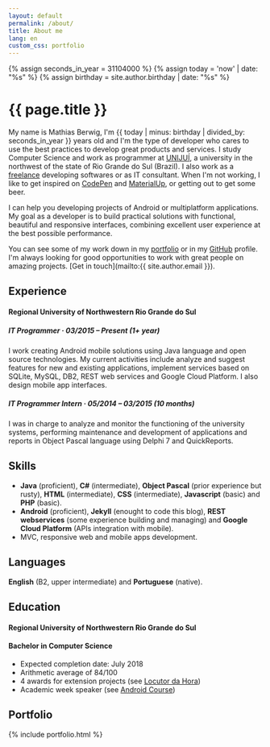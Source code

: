 ```yaml
---
layout: default
permalink: /about/
title: About me
lang: en
custom_css: portfolio
---
```

{% assign seconds_in_year = 31104000 %}
{% assign today = 'now' | date: "%s" %}
{% assign birthday = site.author.birthday | date: "%s" %}

# {{ page.title }}

My name is Mathias Berwig, I'm {{ today | minus: birthday | divided_by: seconds_in_year }} years old and I'm the type of developer who cares to use the best practices to develop great products and services. I study Computer Science and work as programmer at [UNIJUÍ](http://www.unijui.edu.br), a university in the northwest of the state of Rio Grande do Sul (Brazil). I also work as a [freelance](https://www.freelancer.com/u/mathiasberwig.html) developing softwares or as IT consultant. When I'm not working, I like to get inspired on [CodePen](http://codepen.io/MathiasBerwig/) and [MaterialUp](https://www.uplabs.com/mathiasberwig), or getting out to get some beer.

I can help you developing projects of Android or multiplatform applications. My goal as a developer is to build practical solutions with functional, beautiful and responsive interfaces, combining excellent user experience at the best possible performance. 

You can see some of my work down in my [portfolio](#portfolio) or in my [GitHub](https://github.com/MathiasBerwig) profile. I'm always looking for good opportunities to work with great people on amazing projects. [Get in touch](mailto:{{ site.author.email }}).

## Experience

#### Regional University of Northwestern Rio Grande do Sul

##### **IT Programmer · 03/2015 – Present** (1+ year)

I work creating Android mobile solutions using Java language and open source technologies. My current activities include analyze and suggest features for new and existing applications, implement services based on SQLite, MySQL, DB2, REST web services and Google Cloud Platform. I also design mobile app interfaces.

##### **IT Programmer Intern · 05/2014 – 03/2015** (10 months)

I was in charge to analyze and monitor the functioning of the university systems, performing maintenance and development of applications and reports in Object Pascal language using Delphi 7 and QuickReports.

## Skills

- **Java** (proficient), **C#** (intermediate), **Object Pascal** (prior experience but rusty), **HTML** (intermediate), **CSS** (intermediate), **Javascript** (basic) and **PHP** (basic).
- **Android** (proficient), **Jekyll** (enought to code this blog), **REST webservices** (some experience building and managing) and **Google Cloud Platform** (APIs integration with mobile).
- MVC, responsive web and mobile apps development.

## Languages

**English** (B2, upper intermediate) and **Portuguese** (native).

## Education

#### Regional University of Northwestern Rio Grande do Sul

#### **Bachelor in Computer Science**

- Expected completion date: July 2018
- Arithmetic average of 84/100
- 4 awards for extension projects (see [Locutor da Hora](/portfolio/locutor-da-hora/))
- Academic week speaker (see [Android Course](/portfolio/course-introduction-to-android-dev/))

## Portfolio 
{% include portfolio.html %}